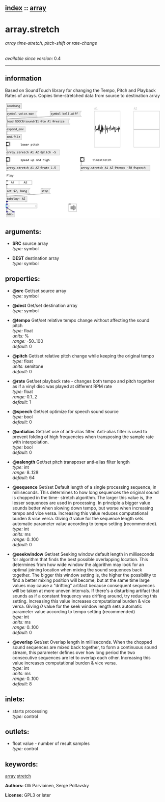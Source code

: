 [index](index.html) :: [array](category_array.html)
---

# array.stretch

###### array time-stretch, pitch-shift or rate-change

*available since version:* 0.4

---


## information
Based on SoundTouch library for changing the Tempo, Pitch and Playback Rates of arrays. Copies time-stretched data from source to destination array


[![example](../examples/img/array.stretch.jpg)](../examples/pd/array.stretch.pd)



## arguments:

* **SRC**
source array<br>
_type:_ symbol<br>

* **DEST**
destination array<br>
_type:_ symbol<br>





## properties:

* **@src** 
Get/set source array<br>
_type:_ symbol<br>

* **@dest** 
Get/set destination array<br>
_type:_ symbol<br>

* **@tempo** 
Get/set relative tempo change without affecting the sound pitch<br>
_type:_ float<br>
_units:_ %<br>
_range:_ -50..100<br>
_default:_ 0<br>

* **@pitch** 
Get/set relative pitch change while keeping the original tempo<br>
_type:_ float<br>
_units:_ semitone<br>
_default:_ 0<br>

* **@rate** 
Get/set playback rate - changes both tempo and pitch together as if a vinyl disc was
played at different RPM rate<br>
_type:_ float<br>
_range:_ 0.1..2<br>
_default:_ 1<br>

* **@speech** 
Get/set optimize for speech sound source<br>
_type:_ bool<br>
_default:_ 0<br>

* **@antialias** 
Get/set use of anti-alias filter. Anti-alias filter is used to prevent folding of high
frequencies when transposing the sample rate with interpolation.<br>
_type:_ bool<br>
_default:_ 0<br>

* **@aalength** 
Get/set pitch transposer anti-alias filter length<br>
_type:_ int<br>
_range:_ 8..128<br>
_default:_ 64<br>

* **@sequence** 
Get/set Default length of a single processing sequence, in milliseconds. This
determines to how long sequences the original sound is chopped in the time-
stretch algorithm. The larger this value is, the lesser sequences are used in
processing. In principle a bigger value sounds better when slowing down tempo,
but worse when increasing tempo and vice versa. Increasing this value reduces
computational burden &amp; vice versa. Giving *0* value for the sequence length
sets automatic parameter value according to tempo setting (recommended).<br>
_type:_ int<br>
_units:_ ms<br>
_range:_ 0..100<br>
_default:_ 0<br>

* **@seekwindow** 
Get/set Seeking window default length in milliseconds for algorithm that finds the best
possible overlapping location. This determines from how wide window the
algorithm may look for an optimal joining location when mixing the sound
sequences back together. The bigger this window setting is, the higher the
possibility to find a better mixing position will become, but at the same time
large values may cause a &#34;drifting&#34; artifact because consequent sequences will
be taken at more uneven intervals. If there&#39;s a disturbing artifact that sounds
as if a constant frequency was drifting around, try reducing this setting.
Increasing this value increases computational burden &amp; vice versa. Giving *0*
value for the seek window length sets automatic parameter value according to
tempo setting (recommended)<br>
_type:_ int<br>
_units:_ ms<br>
_range:_ 0..100<br>
_default:_ 0<br>

* **@overlap** 
Get/set Overlap length in milliseconds. When the chopped sound sequences are mixed back
together, to form a continuous sound stream, this parameter defines over how
long period the two consecutive sequences are let to overlap each other.
Increasing this value increases computational burden &amp; vice versa.<br>
_type:_ int<br>
_units:_ ms<br>
_range:_ 0..100<br>
_default:_ 8<br>



## inlets:

* starts processing<br>
_type:_ control



## outlets:

* float value - number of result samples<br>
_type:_ control



## keywords:

[array](keywords/array.html)
[stretch](keywords/stretch.html)






**Authors:** Olli Parviainen, Serge Poltavsky




**License:** GPL3 or later





